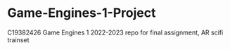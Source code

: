 # Game-Engines-1-Project
C19382426 Game Engines 1 2022-2023 repo for final assignment, AR scifi trainset
